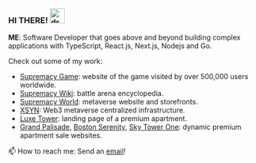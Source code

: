 
### HI THERE!  <img src="https://raw.githubusercontent.com/MartinHeinz/MartinHeinz/master/wave.gif" alt="drawing" width="30"/> 

<b>ME</b>: Software Developer that goes above and beyond building complex applications with TypeScript, React.js, Next.js, Nodejs and Go.

Check out some of my work:
-	[Supremacy Game](https://supremacy.jonathanpunzalan.com): website of the game visited by over 500,000 users worldwide.
-	[Supremacy Wiki](https://supremacy.jonathanpunzalan.com/wiki): battle arena encyclopedia.
-	[Supremacy World](https:supremacyworld.com/founders): metaverse website and storefronts.
-	[XSYN](https://xsyn.jonathanpunzalan.com): Web3 metaverse centralized infrastructure.
-	[Luxe Tower](https://luxetower.jonathanpunzalan.com): landing page of a premium apartment.
-	[Grand Palisade](https://grandpalisade.jonathanpunzalan.com), [Boston Serenity](https://bostonserenity.jonathanpunzalan.com), [Sky Tower One](https://skytowerone.jonathanpunzalan.com): dynamic premium apartment sale websites.


 
📫 How to reach me: Send an [email](mailto:jonathanpunzalan@outlook.com)!
